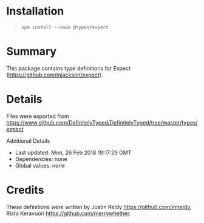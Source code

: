 # Installation
> `npm install --save @types/expect`

# Summary
This package contains type definitions for Expect (https://github.com/mjackson/expect).

# Details
Files were exported from https://www.github.com/DefinitelyTyped/DefinitelyTyped/tree/master/types/expect

Additional Details
 * Last updated: Mon, 26 Feb 2018 19:17:29 GMT
 * Dependencies: none
 * Global values: none

# Credits
These definitions were written by Justin Reidy <https://github.com/jmreidy>, Risto Keravuori <https://github.com/merrywhether>.
